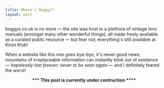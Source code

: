 ```yaml
---
title: Where's Boggy?!
layout: post
---
```


boggys.co.uk is no more — the site was host to a plethora of vintage lens manuals (amongst many other wonderful things), all made freely available as a curated public resource — but fear not; everything's still available at Kiron Klub! 

When a website like this one goes bye-bye, it's never good news; mountains of irreplaceable information can instantly blink out of existence — _hopelessly lost forever; never to be seen again_ — and I definitely feared the worst!

<center><b>*** This post is currently under contruction ****</b></center>





